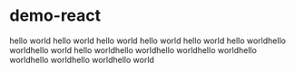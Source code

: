 # demo-react
hello world
hello world
hello world
hello world
hello world
hello worldhello worldhello world
hello worldhello worldhello worldhello worldhello worldhello worldhello worldhello world
